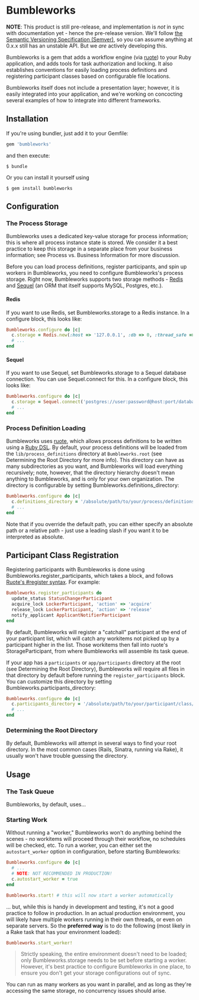# Bumbleworks

**NOTE**: This product is still pre-release, and implementation is *not* in sync with documentation yet - hence the pre-release version.  We'll follow [the Semantic Versioning Specification (Semver)](http://semver.org/), so you can assume anything at 0.x.x still has an unstable API.  But we *are* actively developing this.

Bumbleworks is a gem that adds a workflow engine (via [ruote](http://github.com/jmettraux/ruote)) to your Ruby application, and adds tools for task authorization and locking.  It also establishes conventions for easily loading process definitions and registering participant classes based on configurable file locations.

Bumbleworks itself does not include a presentation layer; however, it is easily integrated into your application, and we're working on concocting several examples of how to integrate into different frameworks.

## Installation

If you're using bundler, just add it to your Gemfile:

```ruby
gem 'bumbleworks'
```

and then execute:

    $ bundle

Or you can install it yourself using

    $ gem install bumbleworks

## Configuration

### The Process Storage

Bumbleworks uses a dedicated key-value storage for process information; this is where all process instance state is stored.  We consider it a best practice to keep this storage in a separate place from your business information; see Process vs. Business Information for more discussion.

Before you can load process definitions, register participants, and spin up workers in Bumbleworks, you need to configure Bumbleworks's process storage.  Right now, Bumbleworks supports two storage methods - [Redis](http://redis.io/) and [Sequel](http://sequel.rubyforge.org/) (an ORM that itself supports MySQL, Postgres, etc.).

#### Redis

If you want to use Redis, set Bumbleworks.storage to a Redis instance.  In a configure block, this looks like:

```ruby
Bumbleworks.configure do |c|
  c.storage = Redis.new(:host => '127.0.0.1', :db => 0, :thread_safe => true)
  # ...
end
```

#### Sequel

If you want to use Sequel, set Bumbleworks.storage to a Sequel database connection.  You can use Sequel.connect for this.  In a configure block, this looks like:

```ruby
Bumbleworks.configure do |c|
  c.storage = Sequel.connect('postgres://user:password@host:port/database_name')
  # ...
end
```

### Process Definition Loading

Bumbleworks uses [ruote](http://github.com/jmettraux/ruote), which allows process definitions to be written using a [Ruby DSL](http://ruote.rubyforge.org/definitions.html#ruby).  By default, your process definitions will be loaded from the `lib/process_definitions` directory at `Bumbleworks.root` (see Determining the Root Directory for more info).  This directory can have as many subdirectories as you want, and Bumbleworks will load everything recursively; note, however, that the directory hierarchy doesn't mean anything to Bumbleworks, and is only for your own organization.  The directory is configurable by setting Bumbleworks.definitions_directory:

```ruby
Bumbleworks.configure do |c|
  c.definitions_directory = '/absolute/path/to/your/process/definitions/directory'
  # ...
end
```

Note that if you override the default path, you can either specify an absolute path or a relative path - just use a leading slash if you want it to be interpreted as absolute.

## Participant Class Registration

Registering participants with Bumbleworks is done using Bumbleworks.register_participants, which takes a block, and follows [Ruote's #register syntax](http://ruote.rubyforge.org/participants.html#registering).  For example:

```ruby
Bumbleworks.register_participants do
  update_status StatusChangerParticipant
  acquire_lock LockerParticipant, 'action' => 'acquire'
  release_lock LockerParticipant, 'action' => 'release'
  notify_applicant ApplicantNotifierParticipant
end
```

By default, Bumbleworks will register a "catchall" participant at the end of your participant list, which will catch any workitems not picked up by a participant higher in the list.  Those workitems then fall into ruote's StorageParticipant, from where Bumbleworks will assemble its task queue.

If your app has a `participants` or `app/participants` directory at the root (see Determining the Root Directory), Bumbleworks will require all files in that directory by default before running the `register_participants` block.  You can customize this directory by setting Bumbleworks.participants_directory:

```ruby
Bumbleworks.configure do |c|
  c.participants_directory = '/absolute/path/to/your/participant/class/files'
  # ...
end
```

### Determining the Root Directory

By default, Bumbleworks will attempt in several ways to find your root directory.  In the most common cases (Rails, Sinatra, running via Rake), it usually won't have trouble guessing the directory.

## Usage

### The Task Queue

Bumbleworks, by default, uses...

### Starting Work

Without running a "worker," Bumbleworks won't do anything behind the scenes - no workitems will proceed through their workflow, no schedules will be checked, etc.  To run a worker, you can either set the `autostart_worker` option in configuration, before starting Bumbleworks:

```ruby
Bumbleworks.configure do |c|
  # ...
  # NOTE: NOT RECOMMENDED IN PRODUCTION!
  c.autostart_worker = true
end

Bumbleworks.start! # this will now start a worker automatically
```

... but, while this is handy in development and testing, it's not a good practice to follow in production.  In an actual production environment, you will likely have multiple workers running in their own threads, or even on separate servers.  So the **preferred way** is to do the following (most likely in a Rake task that has your environment loaded):

```ruby
Bumbleworks.start_worker!
```

> Strictly speaking, the entire environment doesn't need to be loaded; only Bumbleworks.storage needs to be set before starting a worker.  However, it's best practice to configure Bumbleworks in one place, to ensure you don't get your storage configurations out of sync.

You can run as many workers as you want in parallel, and as long as they're accessing the same storage, no concurrency issues should arise.
